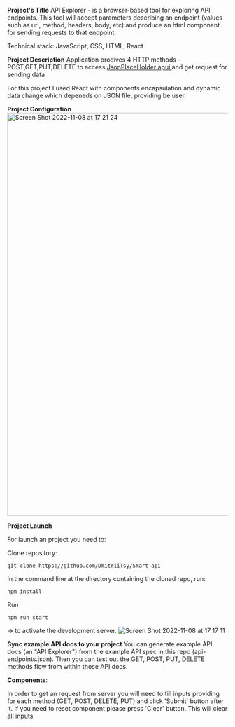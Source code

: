 
**Project's Title**
API Explorer - is a browser-based tool for exploring API endpoints. This tool will accept parameters describing an endpoint (values such as url, method, headers, body, etc) and produce an html component for sending requests to that endpoint

Technical stack: JavaScript, CSS, HTML, React 

**Project Description**
Application prodives 4 HTTP methods - POST,GET,PUT,DELETE to access [JsonPlaceHolder apui ](https://jsonplaceholder.typicode.com/) and get request for sending data

For this project I used React with components encapsulation and dynamic data change which depeneds on JSON file, providing be user. 

**Project Configuration**
<img width="920" alt="Screen Shot 2022-11-08 at 17 21 24" src="https://user-images.githubusercontent.com/101737790/200713021-bff9c430-2e11-4d49-97ba-2a6b47c6ddb9.png">

**Project Launch**

For launch an project you need to:

Clone repository:
```
git clone https://github.com/DmitriiTsy/Smart-api
```

In the command line at the directory containing the cloned repo, run:
```
npm install
```
Run 
```
npm run start 
```
-> to activate the development server.
![Screen Shot 2022-11-08 at 17 17 11](https://user-images.githubusercontent.com/101737790/200712484-299553c6-6ec6-4b3c-9c99-9b16650a7e76.png)

**Sync example API docs to your project**
You can generate example API docs (an "API Explorer") from the example API spec in this repo (api-endpoints.json). Then you can test out the GET, POST, PUT, DELETE methods flow from within those API docs.

**Components**:

In order to get an request from server you will need to fill inputs providing for each method (GET, POST, DELETE, PUT) and click 'Submit' button after it. If you need to reset component please press 'Clear' button. This will clear all inputs
